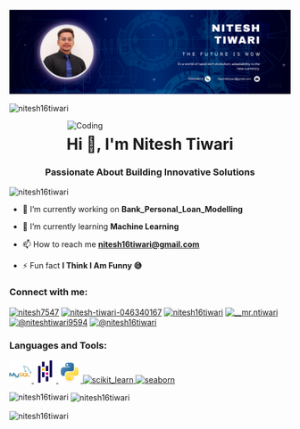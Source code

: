 ![logo](https://github.com/Nitesh16Tiwari/Nitesh-Tiwari/blob/main/Navy%20And%20White%20Geometric%20Technology%20%20LinkedIn%20Banner.png)


<p align="left"> <img src="https://komarev.com/ghpvc/?username=nitesh16tiwari&label=Profile%20views&color=0e75b6&style=flat" alt="nitesh16tiwari" /> </p>

<img align="right" alt="Coding" width="400" src="https://miro.medium.com/v2/resize:fit:1360/0*7Q3yvSIv_t0ioJ-Z.gif">

<h1 align="center">Hi 👋, I'm Nitesh Tiwari</h1>
<h3 align="center">Passionate About Building Innovative Solutions</h3>

<p align="left"> <img src="https://komarev.com/ghpvc/?username=nitesh16tiwari&label=Profile%20views&color=0e75b6&style=flat" alt="nitesh16tiwari" /> </p>

- 🔭 I’m currently working on **Bank_Personal_Loan_Modelling**

- 🌱 I’m currently learning **Machine Learning**

- 📫 How to reach me **nitesh16tiwari@gmail.com**

- ⚡ Fun fact **I Think I Am Funny 😅**

<h3 align="left">Connect with me:</h3>
<p align="left">
<a href="https://twitter.com/nitesh7547" target="blank"><img align="center" src="https://raw.githubusercontent.com/rahuldkjain/github-profile-readme-generator/master/src/images/icons/Social/twitter.svg" alt="nitesh7547" height="30" width="40" /></a>
<a href="https://linkedin.com/in/nitesh-tiwari-046340167" target="blank"><img align="center" src="https://raw.githubusercontent.com/rahuldkjain/github-profile-readme-generator/master/src/images/icons/Social/linked-in-alt.svg" alt="nitesh-tiwari-046340167" height="30" width="40" /></a>
<a href="https://kaggle.com/nitesh16tiwari" target="blank"><img align="center" src="https://raw.githubusercontent.com/rahuldkjain/github-profile-readme-generator/master/src/images/icons/Social/kaggle.svg" alt="nitesh16tiwari" height="30" width="40" /></a>
<a href="https://instagram.com/__mr.ntiwari" target="blank"><img align="center" src="https://raw.githubusercontent.com/rahuldkjain/github-profile-readme-generator/master/src/images/icons/Social/instagram.svg" alt="__mr.ntiwari" height="30" width="40" /></a>
<a href="https://www.youtube.com/c/@niteshtiwari9594" target="blank"><img align="center" src="https://raw.githubusercontent.com/rahuldkjain/github-profile-readme-generator/master/src/images/icons/Social/youtube.svg" alt="@niteshtiwari9594" height="30" width="40" /></a>
<a href="https://www.hackerrank.com/@nitesh16tiwari" target="blank"><img align="center" src="https://raw.githubusercontent.com/rahuldkjain/github-profile-readme-generator/master/src/images/icons/Social/hackerrank.svg" alt="@nitesh16tiwari" height="30" width="40" /></a>
</p>

<h3 align="left">Languages and Tools:</h3>
<p align="left"> <a href="https://www.mysql.com/" target="_blank" rel="noreferrer"> <img src="https://raw.githubusercontent.com/devicons/devicon/master/icons/mysql/mysql-original-wordmark.svg" alt="mysql" width="40" height="40"/> </a> <a href="https://pandas.pydata.org/" target="_blank" rel="noreferrer"> <img src="https://raw.githubusercontent.com/devicons/devicon/2ae2a900d2f041da66e950e4d48052658d850630/icons/pandas/pandas-original.svg" alt="pandas" width="40" height="40"/> </a> <a href="https://www.python.org" target="_blank" rel="noreferrer"> <img src="https://raw.githubusercontent.com/devicons/devicon/master/icons/python/python-original.svg" alt="python" width="40" height="40"/> </a> <a href="https://scikit-learn.org/" target="_blank" rel="noreferrer"> <img src="https://upload.wikimedia.org/wikipedia/commons/0/05/Scikit_learn_logo_small.svg" alt="scikit_learn" width="40" height="40"/> </a> <a href="https://seaborn.pydata.org/" target="_blank" rel="noreferrer"> <img src="https://seaborn.pydata.org/_images/logo-mark-lightbg.svg" alt="seaborn" width="40" height="40"/> </a> </p>

<p><img align="left" src="https://github-readme-stats.vercel.app/api/top-langs?username=nitesh16tiwari&show_icons=true&locale=en&layout=compact" alt="nitesh16tiwari" /></p>

<p>&nbsp;<img align="center" src="https://github-readme-stats.vercel.app/api?username=nitesh16tiwari&show_icons=true&locale=en" alt="nitesh16tiwari" /></p>

<p><img align="center" src="https://github-readme-streak-stats.herokuapp.com/?user=nitesh16tiwari&" alt="nitesh16tiwari" /></p>

